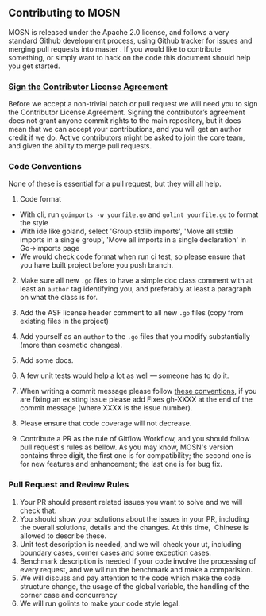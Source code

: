 
## Contributing to MOSN
MOSN is released under the Apache 2.0 license, and follows a very
standard Github development process, using Github tracker for issues and
merging pull requests into master . If you would like to contribute something, 
or simply want to hack on the code this document should help you get started.

### [Sign the Contributor License Agreement](https://www.clahub.com/agreements/alipay/sofa-mosn)
Before we accept a non-trivial patch or pull request we will need you to 
sign the Contributor License Agreement. Signing the contributor’s agreement 
does not grant anyone commit rights to the main repository, but it does mean 
that we can accept your contributions, and you will get an author credit if 
we do. Active contributors might be asked to join the core team, and given 
the ability to merge pull requests.

### Code Conventions
None of these is essential for a pull request, but they will all help. 

1. Code format
  + With cli, run `goimports -w yourfile.go` and `golint yourfile.go` to format the style
  + With ide like goland, select 'Group stdlib imports', 'Move all stdlib imports in a single group', 'Move all imports in a single declaration' in Go->imports page   
  + We would check code format when run ci test, so please ensure that you have built project before you push branch.

2. Make sure all new `.go` files to have a simple doc class comment 
with at least an `author` tag identifying you, and preferably at least a 
paragraph on what the class is for.

3. Add the ASF license header comment to all new `.go` files (copy from existing files in the project)

4. Add yourself as an `author` to the `.go` files that you modify substantially (more than cosmetic changes).

5. Add some docs.

6. A few unit tests would help a lot as well — someone has to do it.

7. When writing a commit message please follow [these conventions](https://tbaggery.com/2008/04/19/a-note-about-git-commit-messages.html), if 
you are fixing an existing issue please add Fixes gh-XXXX at the end 
of the commit message (where XXXX is the issue number).

8. Please ensure that code coverage will not decrease.

9. Contribute a PR as the rule of Gitflow Workflow, and you should follow pull request's rules as bellow.
As you may know, MOSN's version contains three digit, the first one is for compatibility; the second one is for new features and enhancement; the last one is for bug fix.

### Pull Request and Review Rules
1. Your PR should present related issues you want to solve and we will check that.
2. You should show your solutions about the issues in your PR, including the overall solutions, details and the changes. At this time,  Chinese is allowed to describe these.
3. Unit test description is needed, and we will check your ut, including boundary cases,  corner cases and some exception cases.
4. Benchmark description is needed if your code involve the processing of every request, and we wil run the benchmark and make a comparision.
5. We will discuss and pay attention to the code which make the code structure change, the usage of the global variable, the handling of the corner case and concurrency
6. We will run golints to make your code style legal.